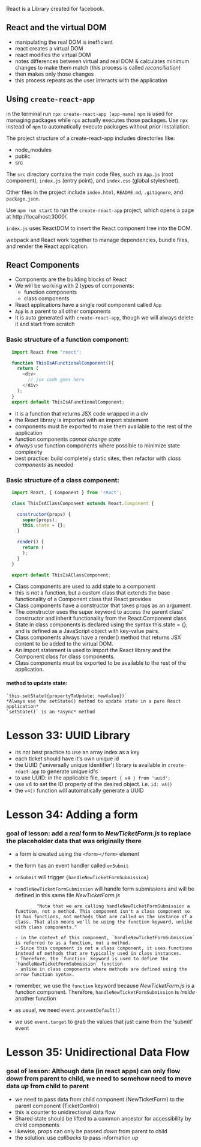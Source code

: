 React is a Library created for facebook.

## React and the virtual DOM
  - manipulating the real DOM is inefficient
  - react creates a virtual DOM
  - react modifies the virtual DOM
  - notes differences between virtual and real DOM & calculates minimum changes to make them match (this process is called *reconciliation*)
  - then makes only those changes
  - this process repeats as the user interacts with the application

## Using `create-react-app`
  in the terminal run `npx create-react-app [app-name]`
  `npm` is used for managing packages while `npx` actually executes those packages.
  Use `npx` instead of `npm` to automatically execute packages without prior installation.

  The project structure of a create-react-app includes directories like: 
  - node_modules 
  - public
  - src

  The `src` directory contains the main code files, such as `App.js` (root component), `index.js` (entry point), and `index.css` (global stylesheet).

  Other files in the project include `index.html`, `README.md`, `.gitignore`, and `package.json`.

  Use `npm run start` to run the `create-react-app` project, which opens a page at http://localhost:3000/.

  `index.js` uses ReactDOM to insert the React component tree into the DOM.

  webpack and React work together to manage dependencies, bundle files, and render the React application.

## React Components
  - Components are the building blocks of React
  - We will be working with 2 types of components:
    - function components
    - class components
  - React applications have a single root component called `App`
  - `App` is a parent to all other components
  - It is auto generated with `create-react-app`, though we will always delete it and start from scratch

### Basic structure of a function component:
  ```js
    import React from "react";

    function ThisIsAFunctionalComponent(){
      return (
        <div>
          // jsx code goes here
        </div>
      );
    }
    export default ThisIsAFunctionalComponent;
  ```

  - it is a function that returns JSX code wrapped in a div
  - the React library is imported with an import statement
  - components must be exported to make them available to the rest of the application
  - function components *cannot change state*
  - *always* use function components where possible to minimize state complexity
  - best practice: build completely static sites, then refactor with *class components* as needed

### Basic structure of a class component:
  ```js
    import React, { Component } from 'react';

    class ThisIsAClassComponent extends React.Component {

      constructor(props) {
        super(props);
        this.state = {};
      }

      render() {
        return (
        );
      }
    }

    export default ThisIsAClassComponent;
  ```
  - Class components are used to add state to a component
  - this is not a function, but a custom class that extends the base functionality of a Component class that React provides
  - Class components have a constructor that takes props as an argument.
  - The constructor uses the super keyword to access the parent class' constructor and inherit functionality from the React.Component class.
  - State in class components is declared using the syntax this.state = {}; and is defined as a JavaScript object with key-value pairs.
  - Class components always have a render() method that returns JSX content to be added to the virtual DOM.
  - An import statement is used to import the React library and the Component class for class components.
  - Class components must be exported to be available to the rest of the application.

  #### method to update state:
    `this.setState({propertyToUpdate: newValue})`
    *Always use the setState() method to update state in a pure React application*
    `setState()` is an *async* method




# Lesson 33: UUID Library
  - its not best practice to use an array index as a key
  - each ticket should have it's own unique id
  - the UUID ('universally unique identifier') library is available in `create-react-app` to generate unique id's
  - to use UUID: in the applicable file, `import { v4 } from 'uuid';`
  - use v4 to set the ID property of the desired object. i.e. `id: v4()`
  - the `v4()` function will automatically generate a UUID

# Lesson 34: Adding a form
  ### goal of lesson: add a *real* form to *NewTicketForm.js* to replace the placeholder data that was originally there
  - a form is created using the `<form></form>` element
  - the form has an event handler called `onSubmit`
  - `onSubmit` will trigger `{handleNewTicketFormSubmission}`
  - `handleNewTicketFormSubmission` will handle form submissions and will be defined in this same file *NewTicketForm.js*

                "Note that we are calling handleNewTicketFormSubmission a function, not a method. This component isn't a class component so it has functions, not methods that are called on the instance of a class. That also means we'll be using the function keyword, unlike with class components."

        - in the context of this component, `handleNewTicketFormSubmission` is referred to as a function, not a method.
        - Since this component is not a class component, it uses functions instead of methods that are typically used in class instances.
        - Therefore, the `function` keyword is used to define the `handleNewTicketFormSubmission` function 
        - unlike in class components where methods are defined using the arrow function syntax.
  
  - remember, we use the `function` keyword because *NewTicketForm.js* is a function component. Therefore, `handleNewTicketFormSubmission` is *inside* another function 
  - as usual, we need `event.preventDefault()`
  - we use `event.target` to grab the values that just came from the 'submit' event


# Lesson 35: Unidirectional Data Flow
  ### goal of lesson: Although data (in react apps) can only flow *down* from parent to child, we need to somehow need to move data *up* from child to parent
  - we need to pass data from child component (NewTicketForm) to the parent component (TicketControl)
  - this is counter to unidirectional data flow
  - Shared state should be lifted to a common ancestor for accessibility by child components
  - likewise, props can only be passed *down* from parent to child
  - the solution: use *callbacks* to pass information *up*




